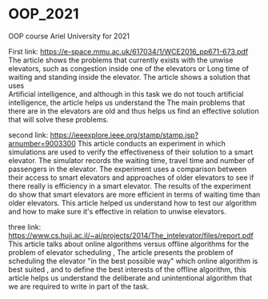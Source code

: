 # OOP_2021
OOP course Ariel University for 2021


First link: https://e-space.mmu.ac.uk/617034/1/WCE2016_pp671-673.pdf
The article shows the problems that currently exists with the unwise elevators, such as congestion inside one of the elevators or 
Long time of waiting and standing inside the elevator. The article shows a solution that uses  
Artificial intelligence, and although in this task we do not touch artificial intelligence, the article helps us understand the 
The main problems that there are in the elevators are old and thus helps us find an effective solution that will solve these problems.


second link: https://ieeexplore.ieee.org/stamp/stamp.jsp?arnumber=9003300 
This article conducts an experiment in which simulations are used to verify the effectiveness of their solution to a smart elevator. 
The simulator records the waiting time, travel time and number of passengers in the elevator. 
The experiment uses a comparison between their access to smart elevators and approaches of older elevators to see if there really is efficiency in a smart elevator. 
The results of the experiment do show that smart elevators are more efficient in terms of waiting time than older elevators. 
This article helped us understand how to test our algorithm and how to make sure it's effective in relation to unwise elevators.


three link: https://www.cs.huji.ac.il/~ai/projects/2014/The_intelevator/files/report.pdf
This article talks about online algorithms versus offline algorithms for the problem of elevator scheduling ,
The article presents the problem of scheduling the elevator "in the best possible way" which online algorithm is best suited ,
and to define the best interests of the offline algorithm, 
this article helps us understand the deliberate and unintentional algorithm that we are required to write in part of the task.
